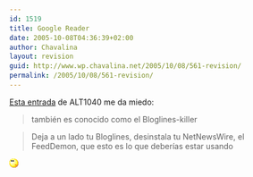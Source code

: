 ```yaml
---
id: 1519
title: Google Reader
date: 2005-10-08T04:36:39+02:00
author: Chavalina
layout: revision
guid: http://www.wp.chavalina.net/2005/10/08/561-revision/
permalink: /2005/10/08/561-revision/
---
```

<a href="http://alt1040.com/archivo/2005/10/07/google-reader/" target="_blank">Esta entrada</a> de ALT1040 me da miedo: 

> tambi&eacute;n es conocido como el Bloglines-killer

> Deja a un lado tu Bloglines, desinstala tu NetNewsWire, el FeedDemon, que esto es lo que deber&iacute;as estar usando

![emo](/imagenes/emoticonos/pensativo.gif)